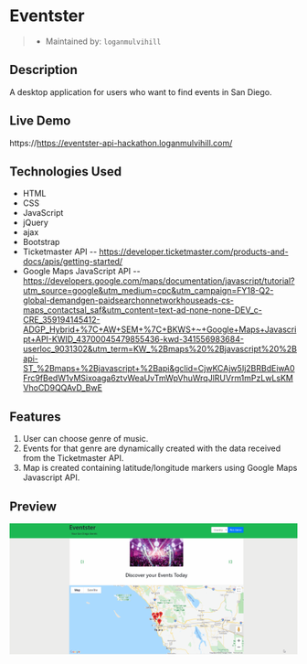 
# Eventster
> - Maintained by: `loganmulvihill`

## Description
A desktop application for users who want to find events in San Diego.

## Live Demo
https://https://eventster-api-hackathon.loganmulvihill.com/

## Technologies Used
 - HTML
 - CSS
 - JavaScript
 - jQuery
 - ajax
 - Bootstrap
 - Ticketmaster API
   -- https://developer.ticketmaster.com/products-and-docs/apis/getting-started/
 - Google Maps JavaScript API
  -- https://developers.google.com/maps/documentation/javascript/tutorial?utm_source=google&utm_medium=cpc&utm_campaign=FY18-Q2-global-demandgen-paidsearchonnetworkhouseads-cs-maps_contactsal_saf&utm_content=text-ad-none-none-DEV_c-CRE_359194145412-ADGP_Hybrid+%7C+AW+SEM+%7C+BKWS+~+Google+Maps+Javascript+API-KWID_43700045479855436-kwd-341556983684-userloc_9031302&utm_term=KW_%2Bmaps%20%2Bjavascript%20%2Bapi-ST_%2Bmaps+%2Bjavascript+%2Bapi&gclid=CjwKCAjw5Ij2BRBdEiwA0Frc9fBedW1vMSixoaga6ztvWeaUvTmWpVhuWrqJlRUVrm1mPzLwLsKMVhoCD9QQAvD_BwE

## Features
1. User can choose genre of music.
2. Events for that genre are dynamically created with the data received from the Ticketmaster API.
3. Map is created containing latitude/longitude markers using Google Maps Javascript API.

## Preview
 <img src="/assets/images/eventster-new-example.gif">
